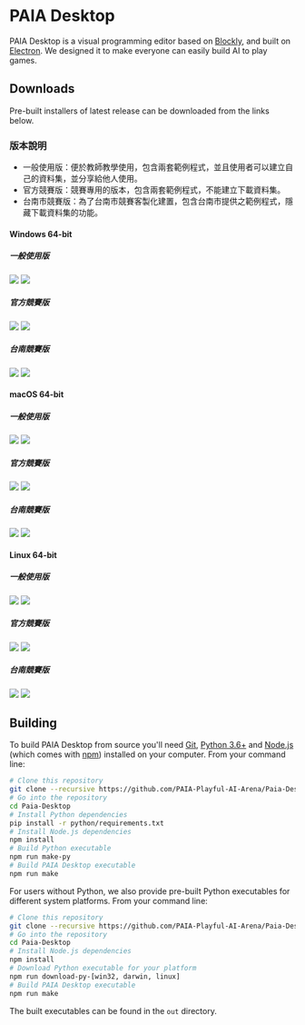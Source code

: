 # PAIA Desktop

PAIA Desktop is a visual programming editor based on [Blockly](https://github.com/google/blockly), and built on [Electron](https://github.com/electron/electron). We designed it to make everyone can easily build AI to play games.

## Downloads

Pre-built installers of latest release can be downloaded from the links below.

### 版本說明
- 一般使用版：便於教師教學使用，包含兩套範例程式，並且使用者可以建立自己的資料集，並分享給他人使用。
- 官方競賽版：競賽專用的版本，包含兩套範例程式，不能建立下載資料集。
- 台南市競賽版：為了台南市競賽客製化建置，包含台南市提供之範例程式，隱藏下載資料集的功能。

#### Windows 64-bit
##### 一般使用版
[![](https://img.shields.io/badge/EXE%20Installer-v2.4.5-red)](https://github.com/PAIA-Playful-AI-Arena/Paia-Desktop/releases/download/v2.4.5/PAIA-Desktop-2.4.5.Setup.exe) [![](https://img.shields.io/badge/ZIP%20Portable-v2.4.5-red)](https://github.com/PAIA-Playful-AI-Arena/Paia-Desktop/releases/download/v2.4.5/PAIA-Desktop-win32-x64-2.4.5.zip)
##### 官方競賽版
[![](https://img.shields.io/badge/EXE%20Installer-v2.4.5--competition-blue)](https://github.com/PAIA-Playful-AI-Arena/Paia-Desktop/releases/download/v2.4.5/PAIA-Desktop-2.4.5-competition.Setup.exe) [![](https://img.shields.io/badge/ZIP%20Portable-v2.4.5--competition-blue)](https://github.com/PAIA-Playful-AI-Arena/Paia-Desktop/releases/download/v2.4.5/PAIA-Desktop-win32-x64-2.4.5-competition.zip)
##### 台南競賽版
[![](https://img.shields.io/badge/EXE%20Installer-v2.4.5--competition--tn-green)](https://github.com/PAIA-Playful-AI-Arena/Paia-Desktop/releases/download/v2.4.5/PAIA-Desktop-2.4.5-competition-tn.Setup.exe) [![](https://img.shields.io/badge/ZIP%20Portable-v2.4.5--competition--tn-green)](https://github.com/PAIA-Playful-AI-Arena/Paia-Desktop/releases/download/v2.4.5/PAIA-Desktop-win32-x64-2.4.5-competition-tn.zip)
#### macOS 64-bit
##### 一般使用版
[![](https://img.shields.io/badge/DMG%20Installer-v2.4.5-red)](https://github.com/PAIA-Playful-AI-Arena/Paia-Desktop/releases/download/v2.4.5/PAIA-Desktop-2.4.5.dmg) [![](https://img.shields.io/badge/ZIP%20Portable-v2.4.5-red)](https://github.com/PAIA-Playful-AI-Arena/Paia-Desktop/releases/download/v2.4.5/PAIA-Desktop-darwin-x64-2.4.5.zip)
##### 官方競賽版
[![](https://img.shields.io/badge/DMG%20Installer-v2.4.5--competition-blue)](https://github.com/PAIA-Playful-AI-Arena/Paia-Desktop/releases/download/v2.4.5/PAIA-Desktop-2.4.5-competition.dmg) [![](https://img.shields.io/badge/ZIP%20Portable-v2.4.5--competition-blue)](https://github.com/PAIA-Playful-AI-Arena/Paia-Desktop/releases/download/v2.4.5/PAIA-Desktop-darwin-x64-2.4.5-competition.zip)
##### 台南競賽版
[![](https://img.shields.io/badge/DMG%20Installer-v2.4.5--competition--tn-green)](https://github.com/PAIA-Playful-AI-Arena/Paia-Desktop/releases/download/v2.4.5/PAIA-Desktop-2.4.5-competition-tn.dmg) [![](https://img.shields.io/badge/ZIP%20Portable-v2.4.5--competition--tn-green)](https://github.com/PAIA-Playful-AI-Arena/Paia-Desktop/releases/download/v2.4.5/PAIA-Desktop-darwin-x64-2.4.5-competition-tn.zip)

#### Linux 64-bit
##### 一般使用版
[![](https://img.shields.io/badge/DEB%20Installer-v2.4.5-red)](https://github.com/PAIA-Playful-AI-Arena/Paia-Desktop/releases/download/v2.4.5/PAIA-Desktop-2.4.5.deb) [![](https://img.shields.io/badge/RPM%20Installer-v2.4.5-red)](https://github.com/PAIA-Playful-AI-Arena/Paia-Desktop/releases/download/v2.4.5/PAIA-Desktop-2.4.5.rpm) 
##### 官方競賽版
[![](https://img.shields.io/badge/DEB%20Installer-v2.4.5--competition-blue)](https://github.com/PAIA-Playful-AI-Arena/Paia-Desktop/releases/download/v2.4.5/PAIA-Desktop-2.4.5-competition.deb) [![](https://img.shields.io/badge/RPM%20Installer-v2.4.5--competition-blue)](https://github.com/PAIA-Playful-AI-Arena/Paia-Desktop/releases/download/v2.4.5/PAIA-Desktop-2.4.5-competition.rpm) 
##### 台南競賽版
[![](https://img.shields.io/badge/DEB%20Installer-v2.4.5--competition--tn-green)](https://github.com/PAIA-Playful-AI-Arena/Paia-Desktop/releases/download/v2.4.5/PAIA-Desktop-2.4.5-competition-tn.deb) [![](https://img.shields.io/badge/RPM%20Installer-v2.4.5--competition--tn-green)](https://github.com/PAIA-Playful-AI-Arena/Paia-Desktop/releases/download/v2.4.5/PAIA-Desktop-2.4.5-competition-tn.rpm) 


## Building

To build PAIA Desktop from source you'll need [Git](https://git-scm.com), [Python 3.6+](https://www.python.org/) and [Node.js](https://nodejs.org/en/download/) (which comes with [npm](http://npmjs.com)) installed on your computer. From your command line:

```bash
# Clone this repository
git clone --recursive https://github.com/PAIA-Playful-AI-Arena/Paia-Desktop.git
# Go into the repository
cd Paia-Desktop
# Install Python dependencies
pip install -r python/requirements.txt
# Install Node.js dependencies
npm install
# Build Python executable
npm run make-py
# Build PAIA Desktop executable
npm run make
```

For users without Python, we also provide pre-built Python executables for different system platforms. From your command line:
```bash
# Clone this repository
git clone --recursive https://github.com/PAIA-Playful-AI-Arena/Paia-Desktop.git
# Go into the repository
cd Paia-Desktop
# Install Node.js dependencies
npm install
# Download Python executable for your platform
npm run download-py-[win32, darwin, linux]
# Build PAIA Desktop executable
npm run make
```


The built executables can be found in the `out` directory.

